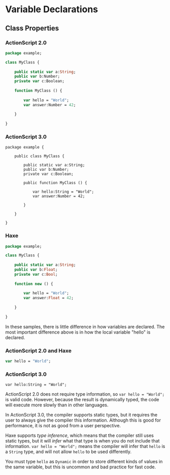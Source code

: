 # Variable Declarations

## Class Properties

### ActionScript 2.0

```haxe
package example;

class MyClass {
    
    public static var a:String;
    public var b:Number;
    private var c:Boolean;
    
    function MyClass () {
        
        var hello = "World";
        var answer:Number = 42;
        
    }
    
}
```

### ActionScript 3.0

```as3
package example {
    
    public class MyClass {
        
        public static var a:String;
        public var b:Number;
        private var c:Boolean;
        
        public function MyClass () {
            
            var hello:String = "World";
            var answer:Number = 42;
            
        }
        
    }
    
}
```

### Haxe

```haxe
package example;

class MyClass {
    
    public static var a:String;
    public var b:Float;
    private var c:Bool;
    
    function new () {
        
        var hello = "World";
        var answer:Float = 42;
        
    }
    
}
```

In these samples, there is little difference in how variables are declared. The most important difference above is in how the local variable "hello" is declared.

### ActionScript 2.0 and Haxe

```haxe
var hello = "World";
```

### ActionScript 3.0

```as3
var hello:String = "World";
```

ActionScript 2.0 does not require type information, so `var hello = "World";` is valid code. However, because the result is dynamically typed, the code will execute more slowly than in other languages.

In ActionScript 3.0, the compiler supports static types, but it requires the user to always give the compiler this information. Although this is good for performance, it is not as good from a user perspective.

Haxe supports _type inference_, which means that the compiler still uses static types, but it will _infer_ what that type is when you do not include that information. `var hello = "World";` means the compiler will infer that `hello` is a `String` type, and will not allow `hello` to be used differently.

You must type `hello` as `Dynamic` in order to store different kinds of values in the same variable, but this is uncommon and bad practice for fast code.

